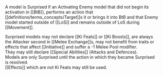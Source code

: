 A model is Surprised if an Activating Enemy model that did not begin its activation in [[BtB]], performs an action that [[definitions/terms_concepts/Target]]s it or brings it into BtB and that Enemy model started outside of [[LoS]] and remains outside of LoS during [[Movement]].  

Surprised models may not declare [[Ki Feats]] or [[Ki Boosts]], are always the Attacker second in [[Melee Exchange]]s, may not benefit from traits or effects that affect [[Initiative]] and suffer a -1 Melee Pool modifier.  
They may still declare [[Special Abilities]] (Attacks and Defences).  
Models are only Surprised until the action in which they became Surprised is resolved.  
[[Effects]] which are not Ki Feats may still be used.